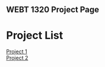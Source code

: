 ## WEBT 1320 Project Page

<h1>Project List</h1>

<a href="project1/index.html" target="_blank">Project 1</a><br>
<a href="project1/index.html" target="_blank">Project 2</a>

